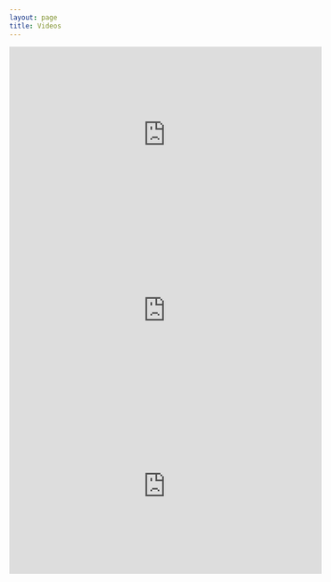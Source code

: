 ```yaml
---
layout: page
title: Videos
---
```


<iframe allowfullscreen="" frameborder="0" height="315" src="http://www.youtube.com/embed/doh-oSvZOzc?rel=0" width="560"></iframe>

<iframe allowfullscreen="" frameborder="0" height="315" src="http://www.youtube.com/embed/IuJqaIU62sU?rel=0" width="560"></iframe>

<iframe allowfullscreen="" frameborder="0" height="315" src="http://www.youtube.com/embed/i6usalPyBu8?rel=0" width="560"></iframe>
